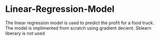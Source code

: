 # Linear-Regression-Model

The linear regression model is used to predict the profit for a food truck. The model is implimented from scratch using gradient decient. Sklearn liberary is not used 
